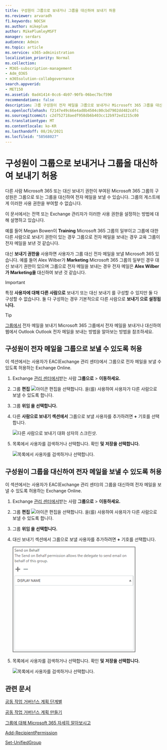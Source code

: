 ```yaml
---
title: 구성원이 그룹으로 보내거나 그룹을 대신하여 보내기 허용
ms.reviewer: arvaradh
f1.keywords: NOCSH
ms.author: mikeplum
author: MikePlumleyMSFT
manager: serdars
audience: Admin
ms.topic: article
ms.service: o365-administration
localization_priority: Normal
ms.collection:
- M365-subscription-management
- Adm_O365
- m365solution-collabgovernance
search.appverid:
- MET150
ms.assetid: 0ad41414-0cc6-4b97-90fb-06bec7bcf590
recommendations: false
description: 그룹 구성원이 전자 메일을 그룹으로 보내거나 Microsoft 365 그룹을 대신하여 전자 메일을 보낼 수 있도록 허용하는 Microsoft 365 있습니다.
ms.openlocfilehash: f2147e49c66e4ad8b4504c00cbd7902dd482cdfc
ms.sourcegitcommit: c2d752718aedf958db6b403cc12b972ed1215c00
ms.translationtype: MT
ms.contentlocale: ko-KR
ms.lasthandoff: 08/26/2021
ms.locfileid: "58568027"
---
```

# <a name="allow-members-to-send-as-or-send-on-behalf-of-a-group"></a>구성원이 그룹으로 보내거나 그룹을 대신하여 보내기 허용

다른 사람 Microsoft 365 또는 대신 보내기 권한이  부여된  Microsoft 365 그룹의 구성원은 그룹으로 또는 그룹을 대신하여 전자 메일을 보낼 수 있습니다. 그룹의 게스트에게 이러한 사용 권한을 부여할 수 없습니다.

이 문서에서는 전역 또는 Exchange 관리자가 이러한 사용 권한을 설정하는 방법에 대해 설명하고 있습니다.
  
예를 들어 Megan Bowen이 **Training** Microsoft 365 그룹의 일부이고  그룹에 대한 다른 사람으로 보내기 권한이 있는 경우 그룹으로 전자  메일을 보내는 경우 교육 그룹이 전자 메일을 보낸 것 같습니다. 
  
대신 **보내기 권한을** 사용하면 사용자가 그룹 대신 전자 메일을 보낼 Microsoft 365 있습니다. 예를 들어 Alex Wilber가 **Marketing** Microsoft 365 그룹의 일부인 경우  대신 보내기 권한이 있으며 그룹으로 전자 메일을 보내는 경우 전자 메일은 **Alex Wilber가 Marketing을** 대신하여 보낸 것 같습니다.

> [!IMPORTANT]
> 특정 **사용자에 대해 다른 사람으로** 보내기 또는 대신 보내기 를 구성할 수 있지만 둘 다 구성할 수 없습니다.  둘 다 구성하는 경우 기본적으로 다른 사람으로 **보내기 으로 설정됩니다.**

> [!TIP]
> [그룹에서](https://support.microsoft.com/office/0f4964af-aec6-484b-a65c-0434df8cdb6b) 전자 메일을 보내기 Microsoft 365 그룹에서 전자 메일을 보내거나 대신하여 웹에서 Outlook Outlook 전자 메일을 보내는 방법을 알아보는 방법을 참조하세요.
    
## <a name="allow-members-to-send-email-as-a-group"></a>구성원이 전자 메일을 그룹으로 보낼 수 있도록 허용

이 섹션에서는 사용자가 EAC(Exchange 관리 센터)에서 그룹으로 전자 메일을 보낼 수 있도록 허용하는 Exchange Online. [](https://go.microsoft.com/fwlink/p/?linkid=2059104)
  
1. Exchange <a href="https://go.microsoft.com/fwlink/p/?linkid=2059104" target="_blank">관리 센터에서</a>받는 사람 **그룹으로** \> **이동하세요.**
    
2. 그룹 **편집** ![ 아이콘 편집을 선택합니다.  ](../media/0cfcb590-dc51-4b4f-9276-bb2ce300d87e.png) 을(를) 사용하여 사용자가 다른 사람으로 보낼 수 있도록 합니다. 
    
3. 그룹 **위임 을 선택합니다.**
    
4. 다른 **사람으로 보내기 섹션에서** 그룹으로 보낼 사용자를 추가하려면 **+** 기호를 선택합니다. 
    
    ![다른 사람으로 보내기 대화 상자의 스크린샷.](../media/1df167f6-1eff-4f98-9ecd-4230fab46557.png)
  
5. 목록에서 사용자를 검색하거나 선택합니다. 확인 **및** **저장을 선택합니다.**
    
    ![목록에서 사용자를 검색하거나 선택합니다.](../media/522919cf-664c-4a25-8076-c51c8c9fbe43.png)
  
## <a name="allow-members-to-send-email-on-behalf-of-a-group"></a>구성원이 그룹을 대신하여 전자 메일을 보낼 수 있도록 허용

이 섹션에서는 사용자가 EAC(Exchange 관리 센터)의 그룹을 대신하여 전자 메일을 보낼 수 있도록 허용하는 Exchange Online.
  
1. Exchange <a href="https://go.microsoft.com/fwlink/p/?linkid=2059104" target="_blank">관리 센터에서</a>받는 사람 **그룹으로** \> **이동하세요.**
    
2. 그룹 **편집** ![ 아이콘 편집을 선택합니다.](../media/0cfcb590-dc51-4b4f-9276-bb2ce300d87e.png) 을(를) 사용하여 사용자가 다른 사람으로 보낼 수 있도록 합니다. 
    
3. 그룹 **위임 을 선택합니다.**
    
4. 대신 보내기 섹션에서 그룹으로 보낼 사용자를 추가하려면 **+** 기호를 선택합니다. 
    
    ![대화 상자 대신 보내기 스크린샷.](../media/2bae0579-8907-4d6b-8920-ddd6555897b4.png)
  
5. 목록에서 사용자를 검색하거나 선택합니다. 확인 **및** **저장을 선택합니다.**
    
    ![목록에서 사용자를 검색하거나 선택합니다.](../media/522919cf-664c-4a25-8076-c51c8c9fbe43.png)

## <a name="related-articles"></a>관련 문서

[공동 작업 거버넌스 계획 단계별](collaboration-governance-overview.md#collaboration-governance-planning-step-by-step)

[공동 작업 거버넌스 계획 만들기](collaboration-governance-first.md)

[그룹에 대해 Microsoft 365 자세히 알아보시고](https://support.microsoft.com/office/b565caa1-5c40-40ef-9915-60fdb2d97fa2)

[Add-RecipientPermission](/powershell/module/exchange/add-recipientpermission)

[Set-UnifiedGroup](/powershell/module/exchange/set-unifiedgroup)
